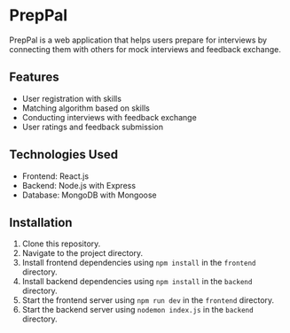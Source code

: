 # PrepPal

PrepPal is a web application that helps users prepare for interviews by connecting them with others for mock interviews and feedback exchange.

## Features

- User registration with skills
- Matching algorithm based on skills
- Conducting interviews with feedback exchange
- User ratings and feedback submission

## Technologies Used

- Frontend: React.js
- Backend: Node.js with Express
- Database: MongoDB with Mongoose

## Installation

1. Clone this repository.
2. Navigate to the project directory.
3. Install frontend dependencies using `npm install` in the `frontend` directory.
4. Install backend dependencies using `npm install` in the `backend` directory.
5. Start the frontend server using `npm run dev` in the `frontend` directory.
6. Start the backend server using `nodemon index.js` in the `backend` directory.


